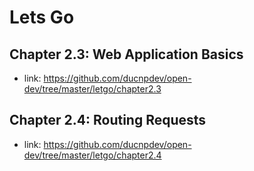 # Lets Go

## Chapter 2.3: Web Application Basics
- link: https://github.com/ducnpdev/open-dev/tree/master/letgo/chapter2.3
## Chapter 2.4: Routing Requests
- link: https://github.com/ducnpdev/open-dev/tree/master/letgo/chapter2.4
